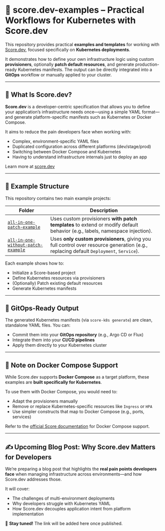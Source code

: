 # 🔧 score.dev-examples – Practical Workflows for Kubernetes with Score.dev

This repository provides practical **examples and templates** for working with [Score.dev](https://score.dev), focused specifically on **Kubernetes deployments**.

It demonstrates how to define your own infrastructure logic using custom **provisioners**, optionally **patch default resources**, and generate production-ready Kubernetes manifests. The output can be directly integrated into a **GitOps** workflow or manually applied to your cluster.

---

## 📘 What Is Score.dev?

**Score.dev** is a developer-centric specification that allows you to define your application’s infrastructure needs once—using a simple YAML format—and generate platform-specific manifests such as Kubernetes or Docker Compose.

It aims to reduce the pain developers face when working with:

* Complex, environment-specific YAML files
* Duplicated configuration across different platforms (dev/stage/prod)
* Switching between Docker Compose and Kubernetes
* Having to understand infrastructure internals just to deploy an app

Learn more at [score.dev](https://score.dev)

---

## 📁 Example Structure

This repository contains two main example projects:

| Folder                                                                   | Description                                                                                                                            |
| ------------------------------------------------------------------------ | -------------------------------------------------------------------------------------------------------------------------------------- |
| [`all-in-one-patch-example`](provisioners/all-in-one-patch-example)                 | Uses custom provisioners **with patch templates** to extend or modify default behavior (e.g., labels, namespace injection).            |
| [`all-in-one-without-patch-example`](provisioners/all-in-one-without-patch-example) | Uses **only custom provisioners**, giving you full control over resource generation (e.g., replacing default `Deployment`, `Service`). |

Each example shows how to:

* Initialize a Score-based project
* Define Kubernetes resources via provisioners
* (Optionally) Patch existing default resources
* Generate Kubernetes manifests

---

## 🚀 GitOps-Ready Output

The generated Kubernetes manifests (via `score-k8s generate`) are clean, standalone YAML files. You can:

* Commit them into your **GitOps repository** (e.g., Argo CD or Flux)
* Integrate them into your **CI/CD pipelines**
* Apply them directly to your Kubernetes cluster

---

## 🐋 Note on Docker Compose Support

While Score.dev supports **Docker Compose** as a target platform, these examples are **built specifically for Kubernetes**.

To use them with Docker Compose, you would need to:

* Adapt the provisioners manually
* Remove or replace Kubernetes-specific resources like `Ingress` or `HPA`
* Use simpler constructs that map to Docker Compose (e.g., ports, services)

Refer to the [official Score documentation](https://score.dev/docs/) for Docker Compose support.

---

## ✍️ Upcoming Blog Post: Why Score.dev Matters for Developers

We’re preparing a blog post that highlights the **real pain points developers face** when managing infrastructure across environments—and how Score.dev addresses those.

It will cover:

* The challenges of multi-environment deployments
* Why developers struggle with Kubernetes YAML
* How Score.dev decouples application intent from platform implementation

📖 **Stay tuned!** The link will be added here once published.
